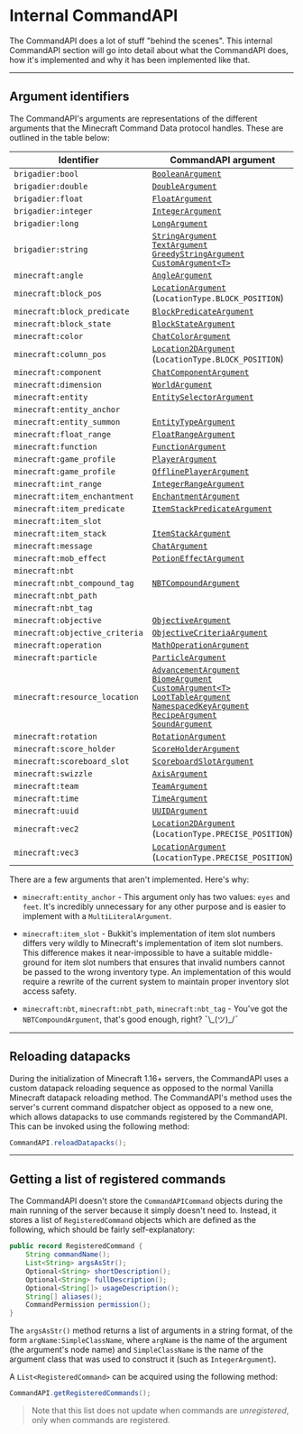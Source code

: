 # Internal CommandAPI

The CommandAPI does a lot of stuff "behind the scenes". This internal CommandAPI section will go into detail about what the CommandAPI does, how it's implemented and why it has been implemented like that.

-----

## Argument identifiers

The CommandAPI's arguments are representations of the different arguments that the Minecraft Command Data protocol handles. These are outlined in the table below:

| Identifier | CommandAPI argument |
|-|-|
| `brigadier:bool` | [`BooleanArgument`](./argument_primitives.md#boolean-arguments) |
| `brigadier:double` | [`DoubleArgument`](./argument_primitives.md#numerical-arguments) |
| `brigadier:float` | [`FloatArgument`](./argument_primitives.md#numerical-arguments) |
| `brigadier:integer` | [`IntegerArgument`](./argument_primitives.md#numerical-arguments) |
| `brigadier:long` | [`LongArgument`](./argument_primitives.md#numerical-arguments) |
| `brigadier:string` | [`StringArgument`](./argument_strings.md#string-argument)<br />[`TextArgument`](./argument_strings.md#text-argument)<br />[`GreedyStringArgument`](./argument_strings.md#greedy-string-argument)<br />[`CustomArgument<T>`](./argument_custom.md) |
| `minecraft:angle` | [`AngleArgument`](./argument_angle.md) |
| `minecraft:block_pos` | [`LocationArgument`](./argument_locations.md#location-3d-space)<br />(`LocationType.BLOCK_POSITION`) |
| `minecraft:block_predicate` | [`BlockPredicateArgument`](./argument_blockpredicate.md) |
| `minecraft:block_state` | [`BlockStateArgument`](./argument_blockstate.md) |
| `minecraft:color` | [`ChatColorArgument`](./argument_chats.md#chat-color-argument) |
| `minecraft:column_pos` | [`Location2DArgument`](./argument_locations.md#location-2d-space) <br />(`LocationType.BLOCK_POSITION`) |
| `minecraft:component` | [`ChatComponentArgument`](./argument_chats.md#chat-component-argument) |
| `minecraft:dimension` | [`WorldArgument`](./argument_world.md) |
| `minecraft:entity` | [`EntitySelectorArgument`](./argument_entities.md#entity-selector-argument) |
| `minecraft:entity_anchor` | |
| `minecraft:entity_summon` | [`EntityTypeArgument`](./argument_entities.md#entity-type-argument) |
| `minecraft:float_range` | [`FloatRangeArgument`](./argument_range.md#the-integerrange--floatrange-class) |
| `minecraft:function` | [`FunctionArgument`](./functionwrapper.md) |
| `minecraft:game_profile` | [`PlayerArgument`](./argument_entities.md#player-argument) |
| `minecraft:game_profile` | [`OfflinePlayerArgument`](./argument_entities.md#offlineplayer-argument) |
| `minecraft:int_range` | [`IntegerRangeArgument`](./argument_range.md#the-integerrange--floatrange-class) |
| `minecraft:item_enchantment` | [`EnchantmentArgument`](./argument_enchantment.md) |
| `minecraft:item_predicate` | [`ItemStackPredicateArgument`](./argument_itemstackpredicate.md) |
| `minecraft:item_slot` | |
| `minecraft:item_stack` | [`ItemStackArgument`](./argument_itemstack.md) |
| `minecraft:message` | [`ChatArgument`](./argument_chats.md#chat-argument) |
| `minecraft:mob_effect` | [`PotionEffectArgument`](./argument_potion.md) |
| `minecraft:nbt` | |
| `minecraft:nbt_compound_tag` | [`NBTCompoundArgument`](./argument_nbt.md) |
| `minecraft:nbt_path` | |
| `minecraft:nbt_tag` | |
| `minecraft:objective` | [`ObjectiveArgument`](./argument_objectives.md#objective-argument) |
| `minecraft:objective_criteria` | [`ObjectiveCriteriaArgument`](./argument_objectives.md#objective-criteria-argument) |
| `minecraft:operation` | [`MathOperationArgument`](./argument_mathoperation.md) |
| `minecraft:particle` | [`ParticleArgument`](./argument_particle.md) |
| `minecraft:resource_location` | [`AdvancementArgument`](./advancementargument.md)<br />[`BiomeArgument`](./argument_biome.md)<br />[`CustomArgument<T>`](./argument_custom.md)<br />[`LootTableArgument`](./argument_loottable.md)<br />[`NamespacedKeyArgument`](./argument_namespacedkey.md)<br />[`RecipeArgument`](./argument_recipe.md)<br />[`SoundArgument`](./argument_sound.md) |
| `minecraft:rotation` | [`RotationArgument`](./argument_rotation.md) |
| `minecraft:score_holder` | [`ScoreHolderArgument`](./argument_scoreboards.md#score-holder-argument) |
| `minecraft:scoreboard_slot` | [`ScoreboardSlotArgument`](./argument_scoreboards.md#scoreboard-slot-argument) |
| `minecraft:swizzle` | [`AxisArgument`](./argument_axis.md) |
| `minecraft:team` | [`TeamArgument`](./argument_team.md) |
| `minecraft:time` | [`TimeArgument`](./argument_time.md) |
| `minecraft:uuid` | [`UUIDArgument`](./argument_uuid.md) |
| `minecraft:vec2` | [`Location2DArgument`](./argument_locations.md#location-2d-space)<br />(`LocationType.PRECISE_POSITION`) |
| `minecraft:vec3` | [`LocationArgument`](./argument_locations.md#location-3d-space)<br />(`LocationType.PRECISE_POSITION`) |

There are a few arguments that aren't implemented. Here's why:

- `minecraft:entity_anchor` - This argument only has two values: `eyes` and `feet`. It's incredibly unnecessary for any other purpose and is easier to implement with a `MultiLiteralArgument`.

- `minecraft:item_slot` - Bukkit's implementation of item slot numbers differs very wildly to Minecraft's implementation of item slot numbers. This difference makes it near-impossible to have a suitable middle-ground for item slot numbers that ensures that invalid numbers cannot be passed to the wrong inventory type. An implementation of this would require a rewrite of the current system to maintain proper inventory slot access safety.
- `minecraft:nbt`, `minecraft:nbt_path`, `minecraft:nbt_tag` - You've got the `NBTCompoundArgument`, that's good enough, right? ¯\\\_(ツ)\_/¯

-----

## Reloading datapacks

During the initialization of Minecraft 1.16+ servers, the CommandAPI uses a custom datapack reloading sequence as opposed to the normal Vanilla Minecraft datapack reloading method. The CommandAPI's method uses the server's current command dispatcher object as opposed to a new one, which allows datapacks to use commands registered by the CommandAPI. This can be invoked using the following method:

```java
CommandAPI.reloadDatapacks();
```

-----

## Getting a list of registered commands

The CommandAPI doesn't store the `CommandAPICommand` objects during the main running of the server because it simply doesn't need to. Instead, it stores a list of `RegisteredCommand` objects which are defined as the following, which should be fairly self-explanatory:

```java
public record RegisteredCommand {
    String commandName();
    List<String> argsAsStr();
    Optional<String> shortDescription();
    Optional<String> fullDescription();
    Optional<String[]> usageDescription();
    String[] aliases();
    CommandPermission permission();
}
```

The `argsAsStr()` method returns a list of arguments in a string format, of the form `argName:SimpleClassName`, where `argName` is the name of the argument (the argument's node name) and `SimpleClassName` is the name of the argument class that was used to construct it (such as `IntegerArgument`).

A `List<RegisteredCommand>` can be acquired using the following method:

```java
CommandAPI.getRegisteredCommands();
```

> Note that this list does not update when commands are _unregistered_, only when commands are registered.
